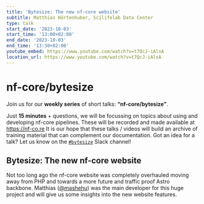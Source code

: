 ```yaml
---
title: 'Bytesize: The new nf-core website'
subtitle: Matthias Hörtenhuber, Scilifelab Data Center
type: talk
start_date: '2023-10-03'
start_time: '13:00+02:00'
end_date: '2023-10-03'
end_time: '13:30+02:00'
youtube_embed: https://www.youtube.com/watch?v=t7QcJ-iAlsA
location_url: https://www.youtube.com/watch?v=t7QcJ-iAlsA
---
```


# nf-core/bytesize

Join us for our **weekly series** of short talks: **“nf-core/bytesize”**.

Just **15 minutes** + questions, we will be focussing on topics about using and developing nf-core pipelines.
These will be recorded and made available at <https://nf-co.re>
It is our hope that these talks / videos will build an archive of training material that can complement our documentation. Got an idea for a talk? Let us know on the [`#bytesize`](https://nfcore.slack.com/channels/bytesize) Slack channel!

## Bytesize: The new nf-core website

Not too long ago the nf-core website was completely overhauled moving away from PHP and towards a more future and traffic proof Astro backbone. Matthias ([@mashehu](https://github.com/mashehu/)) was the main developer for this huge project and will give us some insights into the new website features.
